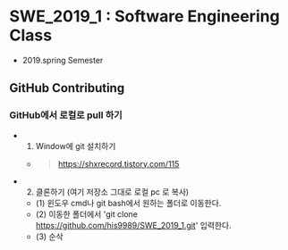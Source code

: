 # SWE_2019_1 : Software Engineering Class
* 2019.spring Semester

## GitHub Contributing
### GitHub에서 로컬로 pull 하기
* 1. Window에 git 설치하기  
  + > https://shxrecord.tistory.com/115

* 2. 클론하기 (여기 저장소 그대로 로컬 pc 로 복사)
  + (1) 윈도우 cmd나 git bash에서 원하는 폴더로 이동한다.
  + (2) 이동한 폴더에서 'git clone https://github.com/his9989/SWE_2019_1.git' 입력한다.
  + (3) 순삭
